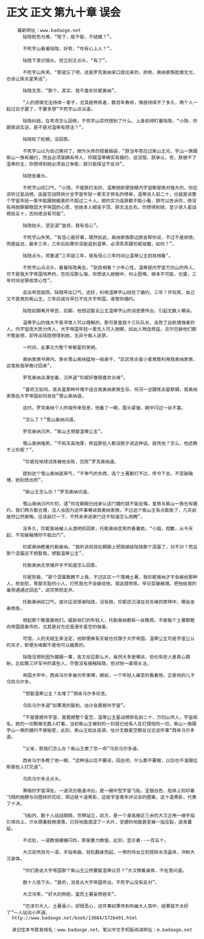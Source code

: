 # 正文 正文 第九十章 误会
        最新网址：www.badaoge.net
          陆隐脸色为难，“陛下，能不能，不结婚？”。
      
          不死宇山看着陆隐，好奇，“你有心上人？”。
      
          陆隐下意识摇头，但立刻又点头，“有了”。
      
          不死宇山失笑，“那就忘了吧，这是罗克奥纳亲口提出来的，拒绝，奥纳家族脸面无光，也会让炼炎星笑话”。
      
          陆隐无奈，“那个，其实，我不喜欢珍妮奥纳”。
      
          “人的感情无法持续一辈子，尤其是修炼者，数百年寿命，情感持续不了多久，两个人一起过日子罢了，不要多想”不死宇山淡淡道。
      
          陆隐纠结，在考虑怎么回绝，不死宇山突然想到了什么，上身前倾盯着陆隐，“小隐，你跟我说实话，是不是对温蒂有想法？”。
      
          陆隐眨了眨眼，没回答。
      
          不死宇山以为自己猜对了，颇为头疼的捂着脑袋，“朕当年答应过紫山王兄，宇山一族跟紫山一族有婚约，而且必须是嫡系传人，你跟温蒂确实有婚约，这没错，朕承认，但，朕做不了温蒂的主，你想得到她必须自己争取，朕只能保证不反对”。
      
          陆隐低着头。
      
          不死宇山叹口气，“小隐，不是朕打击你，温蒂她即便放眼内宇宙都是绝对强大的，你应该听过星战榜，由星空战院统计全宇宙年轻一辈天才排名的榜单，温蒂进入前二十，也就是说整个宇宙年轻一辈中能跟她媲美的不超过二十人，她的实力连朕都不能小看，朕可以告诉你，绝没有用她联姻稳固大宇帝国的心思，但她本人眼高于顶，朕无法左右，你想得到她，至少进入星战榜前五十，否则绝没有可能”。
      
          陆隐抬头，坚定道“皇叔，我有信心”。
      
          不死宇山失笑，“有信心是好事，既然如此，奥纳家族那边朕会帮你说，不过不是拒绝，而是延迟，最多三年，三年后如果你没能追到温蒂，必须乖乖跟珍妮结婚，如何？”。
      
          陆隐点头，郑重道“三年就三年，我有信心三年时间让温蒂公主刮目相看”。
      
          不死宇山点点头，看着陆隐离去，“刮目相看？少年心性，温蒂是内宇宙万剑山的传人，可不是我大宇帝国培养的，否则没那么强，你想进入她眼中，何止困难，根本不可能，也罢，三年时间足够收敛心性”。
      
          走出帝宫庭院，陆隐呼出口气，还好，利用温蒂宇山挡住了婚约，三年？开玩笑，自己又不是真的紫山王，三年后或许早已不在大宇帝国，谁管你婚约。
      
          陆隐前脚离开帝宫，后脚，他想迎娶五公主温蒂宇山的消息便传出，引起无数人嘲讽。
      
          温蒂宇山的强大不是寻常人可以理解的，那可是皇庭十三队队长，击败了巡航境强者的人，内宇宙庞大势力传人，大宇帝国年轻一辈无人可入她眼，如此人物连修兹，古尔巴赫他们都不敢妄想，却传出陆隐想得到她，无异于痴人说梦。
      
          一时间，此事沦为整个帝都星的笑柄。
      
          奥纳家族书房内，族长雪山奥纳猛地一拍桌子，“区区炼炎星小辈竟敢利用我奥纳家族，这笔账我早晚讨回来”。
      
          罗克奥纳淡漠坐着，沉声道“珍妮好像很喜欢炎峰”。
      
          “喜欢又如何，炼炎星那种环境不适合我奥纳家族生存，何况一旦跟炼炎星联姻，我奥纳家族在大宇帝国如何自处”雪山奥纳道。
      
          这时，罗克奥纳个人终端传来信息，他看了一眼，眉头紧皱，眼中闪过一丝不喜。
      
          “怎么了？”雪山奥纳问道。
      
          罗克奥纳沉声，“紫山王想娶温蒂公主”。
      
          雪山奥纳嗤笑，“不知天高地厚，修兹那些人都没胆子说这种话，就凭他？怎么，他还瞧不上珍妮？”。
      
          “珍妮在地球试炼被他击败，完败”罗克奥纳道。
      
          提到这个雪山奥纳就来气，“不争气的东西，连个土著都打不过，传令下去，不突破融境，她别想出府”。
      
          “紫山王怎么办？”罗克奥纳问道。
      
          雪山奥纳沉吟片刻，道“你在朝殿已经承认这门婚约就不能反悔，皇族与紫山一族也有婚约，我们两方都合理，没人会因为这件事嘲讽我奥纳家族，不过这个紫山王有点膨胀了，几天前居然公然索贿，应该敲打一下，不然未来进家门还不知道怎么闹腾”。
      
          没多久，珍妮奥纳被人从酒吧抓回家，托勒奥纳苦笑的看着她，“小姐，抱歉，从今天起，不突破融境你不能出门”。
      
          珍妮奥纳瞪着托勒奥纳，“我听说叔叔在朝殿上把我嫁给陆隐那个混蛋了，对不对？而且那个混蛋还不想娶我，想娶温蒂公主”。
      
          托勒奥纳无奈摊开手不知道怎么回答。
      
          珍妮怒极，“那个混蛋敢瞧不上我，不过区区一个落魄土著，我珍妮奥纳才不会嫁给那种人，抢劫犯，卑鄙无耻的小人，打死我也不会嫁给他，我这就修炼，早日突破融境，把他给我的羞辱通通还回去”，说完愤怒走开。
      
          托勒奥纳叹口气，或许应该感谢陆隐，没有她，珍妮还沉浸在对炎峰的崇拜中，哪会发奋修炼。
      
          想起那个敢直面他们，威胁他们的年轻人，托勒奥纳都有一丝敬佩，不是每个土著都敢向帝国提条件的，尤其是对方还是漫步星空的强者。
      
          可惜，人的天赋生来注定，他即便再有天赋也仅限于大宇帝国，温蒂公主可是宇宙公认的天才，即便炎峰都不是他可以媲美的。
      
          陆隐没想到因为婚姻一事，各方反应那么大，虽然大多是嘲讽，但也有些人是真心期盼，比如第三环军中的某些人，尽管没有接触陆隐，但对他一直很关注。
      
          帝国大牢中，西肯马尔多被光牢束缚，眼前，一个年轻人痛苦的看着他，正是他的儿子乌凯马尔多。
      
          “想娶温蒂公主？太难了”西肯马尔多叹息。
      
          乌凯马尔多道“如果真的娶到，估计会震撼外宇宙”。
      
          “不是震撼外宇宙，是震撼整个星空，温蒂公主星战榜排名前二十，万剑山传人，宇宙闻名，她的一切都被无数人盯着，当初紫山王被封的一刻就已经有人在打探他的一切，紫山一族跟宇山一族的婚约不是秘密，此刻，紫山王如此高调，估计无数星空都在议论这件事”西肯马尔多道。
      
          “父亲，那我们怎么办？紫山王救了您一命”乌凯马尔多道。
      
          西肯马尔多瞪了他一眼，“这种话以后不要说，回去吧，什么都不要做，以后也不准跟拉斯那些人打交道”。
      
          乌凯马尔多点点头。
      
          黑暗的宇宙深处，一道流光极速冲出，是一艘中型宇宙飞船，呈银白色，船体上刻印着飞翔的翅膀与剑图样的花纹，周边是十道黑影，这是宇宙青年评议会的图案，这十道黑影，代表了十决。
      
          飞船内，数十人战战兢兢，恐惧站立，前方，是一个身高接近三米的大汉正用一根手指引体向上，汗水顺着脸颊滴落，已将地面滴湿了一大片，坚硬的地面甚至被一指压裂，逐渐蔓延。
      
          不远处，一道数值缓缓闪烁，那是重力数值，此刻，显示着--一百五十。
      
          大汉突然目光一凛，手指弯曲，轻松翻身而起，一旁的侍女立刻捏碎水流晶体，冲刷大汉身体。
      
          “你们是说大宇帝国那个紫山王公然要娶温蒂议员？”大汉擦着身体，不在意问道。
      
          数十人低下头，“是的，消息从大宇帝国传出，不死宇山没有反对”。
      
          大汉冷笑，“好大的狗胆，蛮荒土著妄想吞天”。
      
          “巴泽尔大人，土著虽小，却很恶心，这件事如果传到布幽大人耳中，结果就不太好了”一人站出小声道。
      http://www.badaoge.net/book/13084/5726491.html
      
      请记住本书首发域名：www.badaoge.net。笔尖中文手机版阅读网址：m.badaoge.net